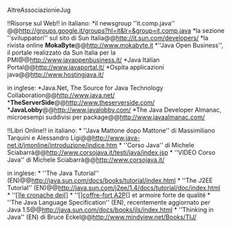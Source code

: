 AltreAssociazionieJug

!!Risorse sul Web!!
in italiano:
	*il newsgroup ''it.comp.java'' @@http://groups.google.it/groups?hl=it&lr=&group=it.comp.java
	*la sezione ''sviluppatori'' sul sito di Sun Italia@@http://it.sun.com/developers/
	*la rivista online __MokaByte__@@http://www.mokabyte.it
	*''Java Open Business'', il portale realizzato da Sun Italia per la PMI@@http://www.javaopenbusiness.it/
	*Java Italian Portal@@http://www.javaportal.it/
	*Ospita applicazioni java@@http://www.hostingjava.it/

in inglese:
	*Java.Net, The Source for Java Technology Collaboration@@http://www.java.net/
	*__TheServerSide__@@http://www.theserverside.com/
	*__JavaLobby__@@http://www.javalobby.com/
	*The Java Developer Almanac, microesempi suddivisi per package@@http://www.javaalmanac.com/
 
!!Libri Online!!
in italiano:
	* ''Java Mattone dopo Mattone'' di Massimiliano Tarquini e Alessandro Ligi@@http://www.java-net.it/jmonline/introduzione/indice.htm
	* ''Corso Java'' di Michele Sciabarrà@@http://www.corsojava.it/testi/java/index.jsp
	* ''VIDEO Corso Java'' di Michele Sciabarrà@@http://www.corsojava.it/

in inglese:
	* ''The Java Tutorial'' (EN)@@http://java.sun.com/docs/books/tutorial/index.html
	* ''The J2EE Tutorial'' (EN)@@http://java.sun.com/j2ee/1.4/docs/tutorial/doc/index.html
		  * ''[<html>]<a href="http://golds.myblog.it">le cronache dei</a>[</html>]
	* ''[<html>]<a href="http://www.coffrefort-pro.fr">coffre-fort A2P</a>[</html>] et armoire forte de qualité
	* ''The Java Language Specification'' (EN), recentemente aggiornato per Java 1.5@@http://java.sun.com/docs/books/jls/index.html
	* ''Thinking in Java'' (EN) di Bruce Eckel@@http://www.mindview.net/Books/TIJ/

